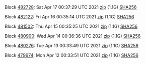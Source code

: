 Block [482728](https://testnet-insight.dashevo.org/insight/block/000001eb2a832324fd710fc2d9b35b9ea0c83bf54480c002be885489e8c29960): Sat Apr 17 00:37:29 UTC 2021 [zip](https://dash-bootstrap.ams3.digitaloceanspaces.com/testnet/2021-04-17/bootstrap.dat.zip) (1.1G) [SHA256](https://dash-bootstrap.ams3.digitaloceanspaces.com/testnet/2021-04-17/sha256.txt)

Block [482122](https://testnet-insight.dashevo.org/insight/block/0000001d43463b880d813f36ac621881f7edf929fb48cc365d229c0bf4d1496c): Fri Apr 16 00:35:14 UTC 2021 [zip](https://dash-bootstrap.ams3.digitaloceanspaces.com/testnet/2021-04-16/bootstrap.dat.zip) (1.1G) [SHA256](https://dash-bootstrap.ams3.digitaloceanspaces.com/testnet/2021-04-16/sha256.txt)

Block [481502](https://testnet-insight.dashevo.org/insight/block/000001a631c2898fab69c21a321cbed8d6d12d88e8d84a03d3bd7a4bdfcef347): Thu Apr 15 00:35:25 UTC 2021 [zip](https://dash-bootstrap.ams3.digitaloceanspaces.com/testnet/2021-04-15/bootstrap.dat.zip) (1.1G) [SHA256](https://dash-bootstrap.ams3.digitaloceanspaces.com/testnet/2021-04-15/sha256.txt)

Block [480900](https://testnet-insight.dashevo.org/insight/block/000000c2f5ad6ba2ff4f8ae42680baa6b62d88e43990d945706ccf956cb47eb7): Wed Apr 14 00:36:36 UTC 2021 [zip](https://dash-bootstrap.ams3.digitaloceanspaces.com/testnet/2021-04-14/bootstrap.dat.zip) (1.1G) [SHA256](https://dash-bootstrap.ams3.digitaloceanspaces.com/testnet/2021-04-14/sha256.txt)

Block [480276](https://testnet-insight.dashevo.org/insight/block/0000003b6c03a06f4d876a750d733f46c80ae6cd83ac53bd587a5b53a32e8385): Tue Apr 13 00:33:49 UTC 2021 [zip](https://dash-bootstrap.ams3.digitaloceanspaces.com/testnet/2021-04-13/bootstrap.dat.zip) (1.1G) [SHA256](https://dash-bootstrap.ams3.digitaloceanspaces.com/testnet/2021-04-13/sha256.txt)

Block [479674](https://testnet-insight.dashevo.org/insight/block/000000a4fb1ee19081a7637020680e7290ae386e06d18f6d9f10cf7493214152): Mon Apr 12 00:33:51 UTC 2021 [zip](https://dash-bootstrap.ams3.digitaloceanspaces.com/testnet/2021-04-12/bootstrap.dat.zip) (1.1G) [SHA256](https://dash-bootstrap.ams3.digitaloceanspaces.com/testnet/2021-04-12/sha256.txt)
